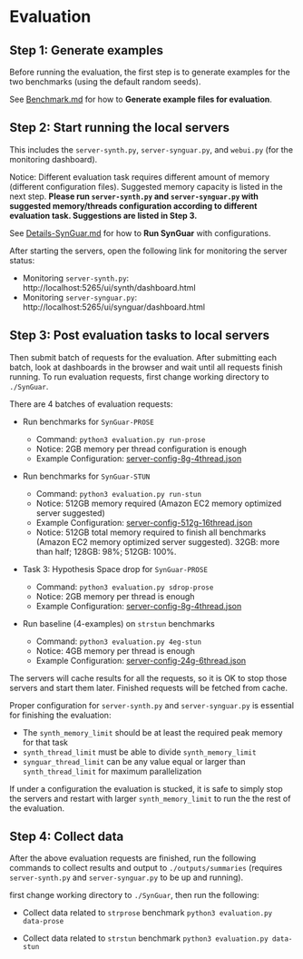 # Evaluation

## Step 1: Generate examples
Before running the evaluation, the first step is to generate 
examples for the two benchmarks (using the default random seeds).

See [Benchmark.md](./Benchmark.md) for how to **Generate example files for evaluation**.

## Step 2: Start running the local servers

This includes the `server-synth.py`, `server-synguar.py`, and `webui.py` (for the monitoring dashboard).

Notice: Different evaluation task requires different amount of memory (different configuration files).
Suggested memory capacity is listed in the next step. **Please run `server-synth.py` and `server-synguar.py` with suggested memory/threads configuration according to different evaluation task. Suggestions are listed in Step 3.**

See [Details-SynGuar.md](./Details-SynGuar.md) for how to **Run SynGuar** with configurations.

After starting the servers, open the following link for monitoring the server status:
- Monitoring `server-synth.py`:  http://localhost:5265/ui/synth/dashboard.html
- Monitoring `server-synguar.py`:  http://localhost:5265/ui/synguar/dashboard.html

## Step 3: Post evaluation tasks to local servers

Then submit batch of requests for the evaluation. After submitting each batch, look at dashboards in the browser and wait until all requests finish running. 
To run evaluation requests, first change working directory to `./SynGuar`.

There are 4 batches of evaluation requests:

- Run benchmarks for `SynGuar-PROSE`
  - Command: `python3 evaluation.py run-prose`
  - Notice: 2GB memory per thread configuration is enough 
  - Example Configuration: [server-config-8g-4thread.json](../SynGuar/server-config-8g-4thread.json)

- Run benchmarks for `SynGuar-STUN`
  - Command: `python3 evaluation.py run-stun`
  - Notice: 512GB memory required (Amazon EC2 memory optimized server suggested)
  - Example Configuration: [server-config-512g-16thread.json](../SynGuar/server-config-512g-16thread.json)
  - Notice: 512GB total memory required to finish all benchmarks (Amazon EC2 memory optimized server suggested). 32GB: more than half; 128GB: 98%; 512GB: 100%.
  
- Task 3: Hypothesis Space drop for `SynGuar-PROSE`
  - Command: `python3 evaluation.py sdrop-prose`
  - Notice: 2GB memory per thread is enough
  - Example Configuration: [server-config-8g-4thread.json](../SynGuar/server-config-8g-4thread.json)

- Run baseline (4-examples) on `strstun` benchmarks
  - Command: `python3 evaluation.py 4eg-stun`
  - Notice: 4GB memory per thread is enough
  - Example Configuration: [server-config-24g-6thread.json](../SynGuar/server-config-24g-6thread.json)
  
The servers will cache results for all the requests, so it is OK 
to stop those servers and start them later. Finished requests will be fetched from cache.

Proper configuration for `server-synth.py` and `server-synguar.py` is 
essential for finishing the evaluation:
- The `synth_memory_limit` should be at least the required peak memory for that task
- `synth_thread_limit` must be able to divide `synth_memory_limit` 
- `synguar_thread_limit` can be any value equal or larger than `synth_thread_limit` for maximum parallelization

If under a configuration the evaluation is stucked, it is safe to simply stop the servers and restart with larger `synth_memory_limit` to run the the rest of the evaluation.
## Step 4: Collect data

After the above evaluation requests are finished, run the following commands to collect results and output to `./outputs/summaries` (requires `server-synth.py` and `server-synguar.py` to be up and running).

first change working directory to `./SynGuar`, then run the following:

- Collect data related to `strprose` benchmark
  `python3 evaluation.py data-prose`

- Collect data related to `strstun` benchmark
  `python3 evaluation.py data-stun`


